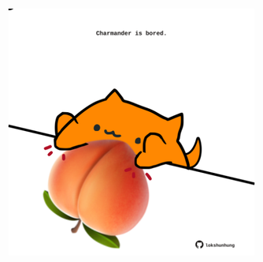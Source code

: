 <!-- built at 15/01/2023, 19:01:00 UTC -->
<p align="center">
  <img width="500" height="500" src="./ReadmeImage.svg">
</p>
